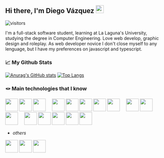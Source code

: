 ## Hi there, I'm Diego Vázquez  <img src="https://i.imgur.com/csn2hC2.gif" width=25px style="display: inline-block"></img>
![visitors](https://visitor-badge.glitch.me/badge?page_id=dkaerit)

I'm a full-stack software student, learning at La Laguna's University, studying the degree in Computer Engineering. Love web develop, graphic design and roleplay.
As web developer novice I don't close myself to any lenguage, but I have my preferences on javascript and typescript.

### 📈 My Github Stats
[![Anurag's GitHub stats](https://github-readme-stats.vercel.app/api?username=dkaerit&theme=github_dark&hide_border=true)](https://github.com/dkaerit/github-readme-stats)
[![Top Langs](https://github-readme-stats.vercel.app/api/top-langs/?username=dkaerit&layout=compact&langs_count=8&theme=github_dark&hide_border=true)](https://github.com/dkaerit/github-readme-stats)

### 🪢 Main technologies that I know
<div style"display:flex">
<img src="https://i.imgur.com/gMy3bJb.png" width="40px"></img>
<img src="https://i.imgur.com/mhcx3l0.png" width="40px"></img>
<img src="https://i.imgur.com/1ngNAlG.png" width="40px"></img>
&nbsp;&nbsp;&nbsp;
<img src="https://i.imgur.com/TG1Bzty.png" width="40px"></img>
<img src="https://i.imgur.com/jvVLg4x.png" width="40px"></img>
<img src="https://i.imgur.com/B5sXzti.png" width="40px"></img>
<img src="https://i.imgur.com/ihIMRzn.png" width="40px"></img>
<img src="https://i.imgur.com/uUJwW39.png" width="40px"></img>
&nbsp;&nbsp;&nbsp;
<img src="https://i.imgur.com/72GbrEQ.png" width="40px"></img>
<img src="https://i.imgur.com/D3MOEaQ.png" width="40px"></img>
<img src="https://i.imgur.com/YWSrEnC.png" width="40px"></img>
&nbsp;&nbsp;&nbsp;
<img src="https://i.imgur.com/dOP9Q37.png" width="40px"></img>
<img src="https://i.imgur.com/LuJ7OeP.png" width="40px"></img>
<img src="https://i.imgur.com/pKND2oS.png" width="40px"></img>
<img src="https://i.imgur.com/dEYmax0.png" width="40px"></img>
<img src="https://i.imgur.com/SYzhlf2.png" width="40px"></img>
</div>

- *others*
<div style"display:flex">
<img src="https://i.imgur.com/yV9TOpQ.png" width="40px"></img>
<img src="https://i.imgur.com/Au9Mo7e.png" width="40px"></img>
<img src="https://i.imgur.com/ddL7scP.png" width="40px"></img>
</div>

<!--
**dkaerit/dkaerit** is a ✨ _special_ ✨ repository because its `README.md` (this file) appears on your GitHub profile.

Here are some ideas to get you started:

- 🔭 I’m currently working on ...
- 🌱 I’m currently learning ...
- 👯 I’m looking to collaborate on ...
- 🤔 I’m looking for help with ...
- 💬 Ask me about ...
- 📫 How to reach me: ...
- 😄 Pronouns: ...
- ⚡ Fun fact: ...

![dkaerit's Github Stats](https://github-readme-stats.vercel.app/api?username=dkaerit&bg_color=30,161b22,0e1218&title_color=fff&text_color=fff&border_color=30363d&show_icons=true)
[![Top Langs](https://github-readme-stats.vercel.app/api/top-langs/?username=dkaerit&bg_color=30,161b22,0e1218&title_color=fff&text_color=fff&border_color=30363d&card_width=445&layout=compact)](https://github.com/dkaerit/github-readme-stats)
-->

